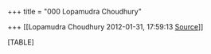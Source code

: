 +++
title = "000 Lopamudra Choudhury"

+++
[[Lopamudra Choudhury	2012-01-31, 17:59:13 [Source](https://groups.google.com/g/bvparishat/c/CniJTLpRbTI)]]



[TABLE]

